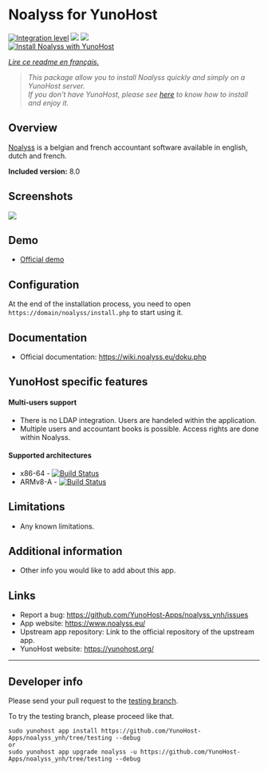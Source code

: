 # Noalyss for YunoHost

[![Integration level](https://dash.yunohost.org/integration/noalyss.svg)](https://dash.yunohost.org/appci/app/noalyss) ![](https://ci-apps.yunohost.org/ci/badges/noalyss.status.svg) ![](https://ci-apps.yunohost.org/ci/badges/noalyss.maintain.svg)  
[![Install Noalyss with YunoHost](https://install-app.yunohost.org/install-with-yunohost.png)](https://install-app.yunohost.org/?app=noalyss)

*[Lire ce readme en français.](./README_fr.md)*

> *This package allow you to install Noalyss quickly and simply on a YunoHost server.  
If you don't have YunoHost, please see [here](https://yunohost.org/#/install) to know how to install and enjoy it.*

## Overview
[Noalyss](http://noalyss.eu) is a belgian and french accountant software available in english, dutch and french.

**Included version:** 8.0

## Screenshots

![](https://framalibre.org/sites/default/files/S%C3%A9lection_099_0.png)

## Demo

* [Official demo](http://demo.noalyss.eu/index.php)

## Configuration

At the end of the installation process, you need to open `https://domain/noalyss/install.php` to start using it.

## Documentation

 * Official documentation: https://wiki.noalyss.eu/doku.php

## YunoHost specific features

#### Multi-users support

* There is no LDAP integration. Users are handeled within the application.
* Multiple users and accountant books is possible. Access rights are done within Noalyss.

#### Supported architectures

* x86-64 - [![Build Status](https://ci-apps.yunohost.org/ci/logs/noalyss%20%28Community%29.svg)](https://ci-apps.yunohost.org/ci/apps/noalyss/)
* ARMv8-A - [![Build Status](https://ci-apps-arm.yunohost.org/ci/logs/noalyss%20%28Community%29.svg)](https://ci-apps-arm.yunohost.org/ci/apps/noalyss/)

## Limitations

* Any known limitations.

## Additional information

* Other info you would like to add about this app.

## Links

 * Report a bug: https://github.com/YunoHost-Apps/noalyss_ynh/issues
 * App website: https://www.noalyss.eu/
 * Upstream app repository: Link to the official repository of the upstream app.
 * YunoHost website: https://yunohost.org/

---

## Developer info

Please send your pull request to the [testing branch](https://github.com/YunoHost-Apps/noalyss_ynh/tree/testing).

To try the testing branch, please proceed like that.
```
sudo yunohost app install https://github.com/YunoHost-Apps/noalyss_ynh/tree/testing --debug
or
sudo yunohost app upgrade noalyss -u https://github.com/YunoHost-Apps/noalyss_ynh/tree/testing --debug
```
